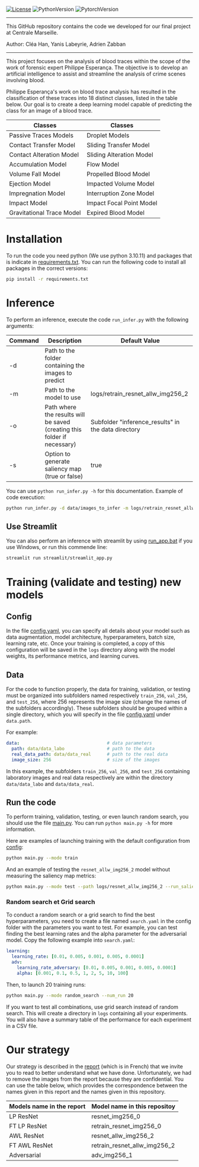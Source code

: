 [![License](https://img.shields.io/github/license/valentingol/LeafNothingBehind?color=999)](https://stringfixer.com/fr/MIT_license)
![PythonVersion](https://img.shields.io/badge/python-3.10%20%7E3.11-informational)
![PytorchVersion](https://img.shields.io/badge/PyTorch-2.2-blue)

---

This GitHub repository contains the code we developed for our final project at Centrale Marseille.

Author: Cléa Han, Yanis Labeyrie, Adrien Zabban

-----

This project focuses on the analysis of blood traces within the scope of the work of forensic expert Philippe Esperança. The objective is to develop an artificial intelligence to assist and streamline the analysis of crime scenes involving blood.

Philippe Esperança's work on blood trace analysis has resulted in the classification of these traces into 18 distinct classes, listed in the table below. Our goal is to create a deep learning model capable of predicting the class for an image of a blood trace.


|Classes	                | Classes                   |
|---------------------------|---------------------------|
|Passive Traces Models	    | Droplet Models            |
|Contact Transfer Model	    | Sliding Transfer Model    |
|Contact Alteration Model	| Sliding Alteration Model  |
|Accumulation Model         | Flow Model                |
|Volume Fall Model	        | Propelled Blood Model     |
|Ejection Model	            | Impacted Volume Model     |
|Impregnation Model	        | Interruption Zone Model   |
|Impact Model	            | Impact Focal Point Model  |
|Gravitational Trace Model  | Expired Blood Model       |

# Installation
To run the code you need python (We use python 3.10.11) and packages that is indicate in [requirements.txt](requirements.txt). You can run the following code to install all packages in the correct versions:
```bash
pip install -r requirements.txt
```

# Inference
To perform an inference, execute the code `run_infer.py` with the following arguments:

| Command | Description | Default Value |
|---------|-------------|---------------|
| -d      | Path to the folder containing the images to predict | |
| -m      | Path to the model to use | logs/retrain_resnet_allw_img256_2 |
| -o      | Path where the results will be saved (creating this folder if necessary) | Subfolder "inference_results" in the data directory |
| -s      | Option to generate saliency map (true or false) | true |

You can use `python run_infer.py -h` for this documentation. Example of code execution:
```bash
python run_infer.py -d data/images_to_infer -m logs/retrain_resnet_allw_img256_2 -o data/output -s false
```

## Use Streamlit
You can also perform an inference with streamlit by using [run_app.bat](streamlit/run_app.bat) if you use Windows, or run this commende line:
```bash
streamlit run streamlit/streamlit_app.py
```

# Training (validate and testing) new models

## Config
In the file [config.yaml](config/config.yaml), you can specify all details about your model such as data augmentation, model architecture, hyperparameters, batch size, learning rate, etc. Once your training is completed, a copy of this configuration will be saved in the `logs` directory along with the model weights, its performance metrics, and learning curves.

## Data

For the code to function properly, the data for training, validation, or testing must be organized into subfolders named respectively `train_256`, `val_256`, and `test_256`, where 256 represents the image size (change the names of the subfolders accordingly). These subfolders should be grouped within a single directory, which you will specify in the file [config.yaml](config/config.yaml) under `data.path`.

For example:
```yaml
data:                                 # data parameters
  path: data/data_labo                # path to the data
  real_data_path: data/data_real      # path to the real data
  image_size: 256                     # size of the images
```

In this example, the subfolders `train_256`, `val_256`, and `test_256` containing laboratory images and real data respectively are within the directory `data/data_labo` and `data/data_real`.

## Run the code
To perform training, validation, testing, or even launch random search, you should use the file [main.py](main.py). You can run `python main.py -h` for more information.

Here are examples of launching training with the default configuration from [config](config/config.yaml):

```bash
python main.py --mode train
```

And an example of testing the `resnet_allw_img256_2` model without measuring the saliency map metrics:

```bash
python main.py --mode test --path logs/resnet_allw_img256_2 --run_saliency_metrics false
```

### Random search et Grid search
To conduct a random search or a grid search to find the best hyperparameters, you need to create a file named `search.yaml` in the config folder with the parameters you want to test. For example, you can test finding the best learning rates and the alpha parameter for the adversarial model. Copy the following example into `search.yaml`:

```yaml
learning:
  learning_rate: [0.01, 0.005, 0.001, 0.005, 0.0001]
  adv:
    learning_rate_adversary: [0.01, 0.005, 0.001, 0.005, 0.0001]
    alpha: [0.001, 0.1, 0.5, 1, 2, 5, 10, 100]
```

Then, to launch 20 training runs:

```bash
python main.py --mode random_search --num_run 20
```

If you want to test all combinations, use grid search instead of random search. This will create a directory in `logs` containing all your experiments. You will also have a summary table of the performance for each experiment in a CSV file.

# Our strategy
Our strategy is described in the [report](report/report.pdf) (which is in French) that we invite you to read to better understand what we have done. Unfortunately, we had to remove the images from the report because they are confidential. You can use the table below, which provides the correspondence between the names given in this report and the names given in this repository.

|Models name in the report| Model name in this repositoy|
|-----|------|
|LP ResNet|resnet_img256_0|
|FT LP ResNet|retrain_resnet_img256_0|
|AWL ResNet|resnet_allw_img256_2|
|FT AWL ResNet|retrain_resnet_allw_img256_2|
|Adversarial|adv_img256_1|